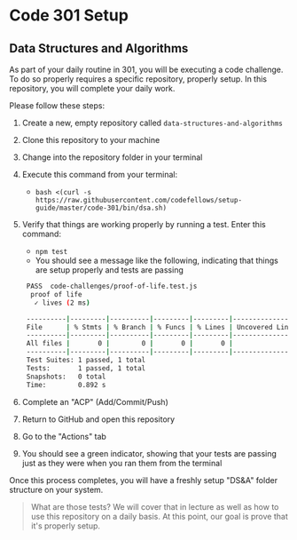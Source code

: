 # Code 301 Setup

## Data Structures and Algorithms

As part of your daily routine in 301, you will be executing a code challenge. To do so properly requires a specific repository, properly setup. In this repository, you will complete your daily work.

Please follow these steps:

1. Create a new, empty repository called `data-structures-and-algorithms`
1. Clone this repository to your machine
1. Change into the repository folder in your terminal
1. Execute this command from your terminal:
   - `bash <(curl -s https://raw.githubusercontent.com/codefellows/setup-guide/master/code-301/bin/dsa.sh)`
1. Verify that things are working properly by running a test. Enter this command:
   - `npm test`
   - You should see a message like the following, indicating that things are setup properly and tests are passing

   ```bash
    PASS  code-challenges/proof-of-life.test.js
     proof of life
      ✓ lives (2 ms)

    ----------|---------|----------|---------|---------|-------------------
    File      | % Stmts | % Branch | % Funcs | % Lines | Uncovered Line #s
    ----------|---------|----------|---------|---------|-------------------
    All files |       0 |        0 |       0 |       0 |
    ----------|---------|----------|---------|---------|-------------------
    Test Suites: 1 passed, 1 total
    Tests:       1 passed, 1 total
    Snapshots:   0 total
    Time:        0.892 s
   ```

1. Complete an "ACP" (Add/Commit/Push)
1. Return to GitHub and open this repository
1. Go to the "Actions" tab
1. You should see a green indicator, showing that your tests are passing just as they were when you ran them from the terminal

Once this process completes, you will have a freshly setup "DS&A" folder structure on your system.

> What are those tests? We will cover that in lecture as well as how to use this repository on a daily basis. At this point, our goal is prove that it's properly setup.
